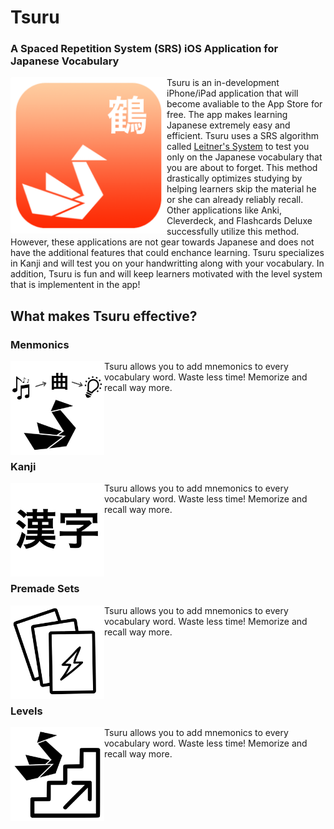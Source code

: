 # Tsuru
### A Spaced Repetition System (SRS) iOS Application for Japanese Vocabulary

<img align="left" src="Sources/App Image.png" width="250" height="250">

Tsuru is an in-development iPhone/iPad application that will become avaliable to the App Store for free. The app makes learning Japanese extremely easy and efficient. Tsuru uses a SRS algorithm called [Leitner's System](https://en.wikipedia.org/wiki/Leitner_system) to test you only on the Japanese vocabulary that you are about to forget. This method drastically optimizes studying by helping learners skip the material he or she can already reliably recall. Other applications like Anki, Cleverdeck, and Flashcards Deluxe successfully utilize this method. However, these applications are not gear towards Japanese and does not have the additional features that could enchance learning. Tsuru specializes in Kanji and will test you on your handwritting along with your vocabulary. In addition, Tsuru is fun and will keep learners motivated with the level system that is implementent in the app!

## What makes Tsuru effective?

### Menmonics
<img align="left" src="Sources/Mnemonics.png" width="150" height="150">
Tsuru allows you to add mnemonics to every vocabulary word. Waste less time! Memorize and recall way more. 

</br>
</br>
</br>
</br>
</br>
</br>

### Kanji
<img align="left" src="Sources/Kanji.png" width="150" height="150">
Tsuru allows you to add mnemonics to every vocabulary word. Waste less time! Memorize and recall way more.

</br>
</br>
</br>
</br>
</br>
</br>

### Premade Sets
<img align="left" src="Sources/Premade Sets.png" width="150" height="150">
Tsuru allows you to add mnemonics to every vocabulary word. Waste less time! Memorize and recall way more.

</br>
</br>
</br>
</br>
</br>
</br>

### Levels
<img align="left" src="Sources/Levels.png" width="150" height="150">
Tsuru allows you to add mnemonics to every vocabulary word. Waste less time! Memorize and recall way more.
